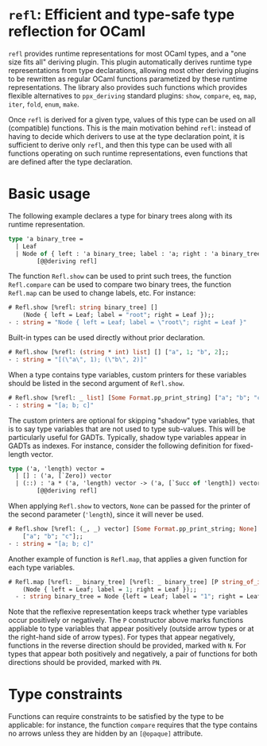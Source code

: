 # `refl`: Efficient and type-safe type reflection for OCaml

`refl` provides runtime representations for most OCaml types, and a
"one size fits all" deriving plugin.
This plugin automatically derives runtime type
representations from type declarations, allowing most other deriving
plugins to be rewritten as regular OCaml functions parametized by
these runtime representations.
The library also provides such functions which provides flexible
alternatives to `ppx_deriving` standard plugins: `show`, `compare`,
`eq`, `map`, `iter`, `fold`, `enum`, `make`.

Once `refl` is derived for a given type, values of this type can be
used on all (compatible) functions. This is the main motivation behind
`refl`: instead of having to decide which derivers to use at the
type declaration point, it is sufficient to derive only `refl`, and
then this type can be used with all functions operating on such
runtime representations, even functions that are defined after the
type declaration.

# Basic usage

The following example declares a type for binary trees along with its
runtime representation.

```ocaml
type 'a binary_tree =
  | Leaf
  | Node of { left : 'a binary_tree; label : 'a; right : 'a binary_tree }
        [@@deriving refl]
```

The function `Refl.show` can be used to print such trees, the function
`Refl.compare` can be used to compare two binary trees, the function
`Refl.map` can be used to change labels, etc. For instance:

```ocaml
# Refl.show [%refl: string binary_tree] []
    (Node { left = Leaf; label = "root"; right = Leaf });;
- : string = "Node { left = Leaf; label = \"root\"; right = Leaf }"
```

Built-in types can be used directly without prior declaration.

```ocaml
# Refl.show [%refl: (string * int) list] [] ["a", 1; "b", 2];;
- : string = "[(\"a\", 1); (\"b\", 2)]"
```

When a type contains type variables, custom printers for these
variables should be listed in the second argument of `Refl.show`.

```ocaml
# Refl.show [%refl: _ list] [Some Format.pp_print_string] ["a"; "b"; "c"];;
- : string = "[a; b; c]"
```

The custom printers are optional for skipping "shadow" type variables,
that is to say type variables that are not used to type
sub-values. This will be particularly useful for GADTs.
Typically, shadow type variables appear in GADTs as
indexes. For instance, consider the following definition for
fixed-length vector.

```ocaml
type ('a, 'length) vector =
  | [] : ('a, [`Zero]) vector
  | (::) : 'a * ('a, 'length) vector -> ('a, [`Succ of 'length]) vector
        [@@deriving refl]
```

When applying `Refl.show` to vectors, `None` can be passed for the printer
of the second parameter (`'length`), since it will never be used.

```ocaml
# Refl.show [%refl: (_, _) vector] [Some Format.pp_print_string; None]
    ["a"; "b"; "c"];;
- : string = "[a; b; c]"
```

Another example of function is `Refl.map`, that applies a given
function for each type variables.

```ocaml
# Refl.map [%refl: _ binary_tree] [%refl: _ binary_tree] [P string_of_int]
    (Node { left = Leaf; label = 1; right = Leaf });;
  - : string binary_tree = Node {left = Leaf; label = "1"; right = Leaf}
```

Note that the reflexive representation keeps track whether type variables
occur positively or negatively.
The `P` constructor above marks functions appliable to type variables that
appear positively (outside arrow types or at the right-hand side of arrow types).
For types that appear negatively, functions in the reverse direction should be
provided, marked with `N`.
For types that appear both positively and negatively, a pair of functions for
both directions should be provided, marked with `PN`.

# Type constraints

Functions can require constraints to be satisfied by the type to be
applicable: for instance, the function `compare` requires that the
type contains no arrows unless they are hidden by an `[@opaque]`
attribute.

